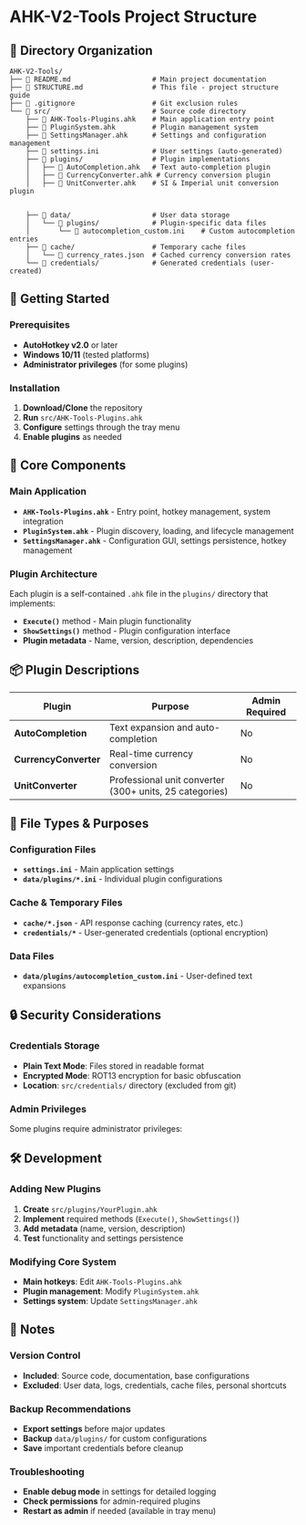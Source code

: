 # AHK-V2-Tools Project Structure

## 📁 Directory Organization

```
AHK-V2-Tools/
├── 📄 README.md                    # Main project documentation
├── 📄 STRUCTURE.md                 # This file - project structure guide
├── 📄 .gitignore                   # Git exclusion rules
└── 📁 src/                         # Source code directory
    ├── 📄 AHK-Tools-Plugins.ahk    # Main application entry point
    ├── 📄 PluginSystem.ahk         # Plugin management system
    ├── 📄 SettingsManager.ahk      # Settings and configuration management
    ├── 📄 settings.ini             # User settings (auto-generated)
    ├── 📁 plugins/                 # Plugin implementations
    │   ├── 📄 AutoCompletion.ahk   # Text auto-completion plugin
    │   ├── 📄 CurrencyConverter.ahk # Currency conversion plugin
    │   ├── 📄 UnitConverter.ahk    # SI & Imperial unit conversion plugin

    
    ├── 📁 data/                    # User data storage
    │   └── 📁 plugins/             # Plugin-specific data files
    │       └── 📄 autocompletion_custom.ini    # Custom autocompletion entries
    ├── 📁 cache/                   # Temporary cache files
    │   └── 📄 currency_rates.json  # Cached currency conversion rates
    └── 📁 credentials/             # Generated credentials (user-created)
```

## 🚀 Getting Started

### Prerequisites
- **AutoHotkey v2.0** or later
- **Windows 10/11** (tested platforms)
- **Administrator privileges** (for some plugins)

### Installation
1. **Download/Clone** the repository
2. **Run** `src/AHK-Tools-Plugins.ahk`
3. **Configure** settings through the tray menu
4. **Enable plugins** as needed

## 🔧 Core Components

### Main Application
- **`AHK-Tools-Plugins.ahk`** - Entry point, hotkey management, system integration
- **`PluginSystem.ahk`** - Plugin discovery, loading, and lifecycle management  
- **`SettingsManager.ahk`** - Configuration GUI, settings persistence, hotkey management

### Plugin Architecture
Each plugin is a self-contained `.ahk` file in the `plugins/` directory that implements:
- **`Execute()`** method - Main plugin functionality
- **`ShowSettings()`** method - Plugin configuration interface
- **Plugin metadata** - Name, version, description, dependencies

## 📦 Plugin Descriptions

| Plugin | Purpose | Admin Required |
|--------|---------|----------------|
| **AutoCompletion** | Text expansion and auto-completion | No |
| **CurrencyConverter** | Real-time currency conversion | No |
| **UnitConverter** | Professional unit converter (300+ units, 25 categories) | No |



## 📁 File Types & Purposes

### Configuration Files
- **`settings.ini`** - Main application settings
- **`data/plugins/*.ini`** - Individual plugin configurations

### Cache & Temporary Files
- **`cache/*.json`** - API response caching (currency rates, etc.)
- **`credentials/*`** - User-generated credentials (optional encryption)

### Data Files
- **`data/plugins/autocompletion_custom.ini`** - User-defined text expansions


## 🔒 Security Considerations

### Credentials Storage
- **Plain Text Mode**: Files stored in readable format
- **Encrypted Mode**: ROT13 encryption for basic obfuscation
- **Location**: `src/credentials/` directory (excluded from git)

### Admin Privileges
Some plugins require administrator privileges:



## 🛠️ Development

### Adding New Plugins
1. **Create** `src/plugins/YourPlugin.ahk`
2. **Implement** required methods (`Execute()`, `ShowSettings()`)
3. **Add metadata** (name, version, description)
4. **Test** functionality and settings persistence

### Modifying Core System
- **Main hotkeys**: Edit `AHK-Tools-Plugins.ahk`
- **Plugin management**: Modify `PluginSystem.ahk`
- **Settings system**: Update `SettingsManager.ahk`

## 📝 Notes

### Version Control
- **Included**: Source code, documentation, base configurations
- **Excluded**: User data, logs, credentials, cache files, personal shortcuts

### Backup Recommendations
- **Export settings** before major updates
- **Backup** `data/plugins/` for custom configurations
- **Save** important credentials before cleanup

### Troubleshooting
- **Enable debug mode** in settings for detailed logging
- **Check permissions** for admin-required plugins
- **Restart as admin** if needed (available in tray menu) 